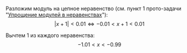 Разложим модуль на цепное неравенство (см. пункт 1 прото-задачи "[Упрощение модулей в неравенствах](/proto/simple-abs)"):
$$ |x+1| < 0.01 \Leftrightarrow -0.01 < x+1 < 0.01 $$

Вычтем $1$ из каждого неравенства:
$$ -1.01 < x < -0.99 $$